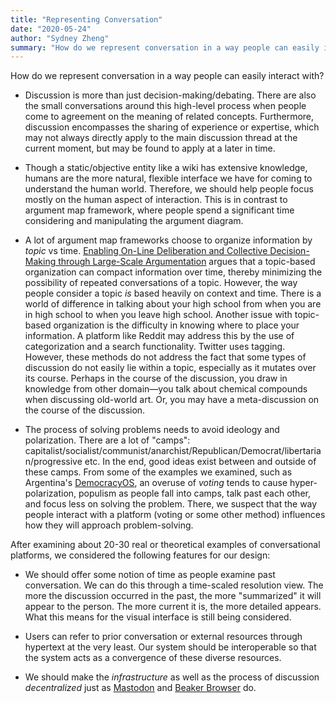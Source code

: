 ```yaml
---
title: "Representing Conversation"
date: "2020-05-24"
author: "Sydney Zheng"
summary: "How do we represent conversation in a way people can easily interact with? Discussion is more than just decision-making/debating. There are also the small conversations around this high-level process when people come to agreement on the meaning of related concepts"
---
```

How do we represent conversation in a way people can easily interact with?

- Discussion is more than just decision-making/debating. There are also the small conversations around this high-level process when people come to agreement on the meaning of related concepts.  Furthermore, discussion encompasses the sharing of experience or expertise, which may not always directly apply to the main discussion thread at the current moment, but may be found to apply at a later in time.

- Though a static/objective entity like a wiki has extensive knowledge, humans are the more natural, flexible interface we have for coming to understand the human world. Therefore, we should help people focus mostly on the human aspect of interaction. This is in contrast to argument map framework, where people spend a significant time considering and manipulating the argument diagram.

- A lot of argument map frameworks choose to organize information by *topic* vs time. [Enabling On-Line Deliberation and Collective Decision-Making through Large-Scale Argumentation](https://www.researchgate.net/profile/Mark_Klein/publication/279408090_Enabling_On-Line_Deliberation_and_Collective_Decision-Making_through_Large-Scale_Argumentation/links/559a7c5908ae21086d26de2b/Enabling-On-Line-Deliberation-and-Collective-Decision-Making-through-Large-Scale-Argumentation.pdf) argues that a topic-based organization can compact information over time, thereby minimizing the possibility of repeated conversations of a topic.  However, the way people consider a topic *is* based heavily on context and time.  There is a world of difference in talking about your high school from when you are in high school to when you leave high school.  Another issue with topic-based organization is the difficulty in knowing where to place your information. A platform like Reddit may address this by the use of categorization and a search functionality. Twitter uses tagging. However, these methods do not address the fact that some types of discussion do not easily lie within a topic, especially as it mutates over its course. Perhaps in the course of the discussion, you draw in knowledge from other domain—you talk about chemical compounds when discussing old-world art. Or, you may have a meta-discussion on the course of the discussion.

- The process of solving problems needs to avoid ideology and polarization. There are a lot of "camps": capitalist/socialist/communist/anarchist/Republican/Democrat/libertarian/progressive etc. In the end, good ideas exist between and outside of these camps. From some of the examples we examined, such as Argentina's [DemocracyOS](https://democraciaos.org/en/), an overuse of *voting* tends to cause hyper-polarization, populism as people fall into camps, talk past each other, and focus less on solving the problem. There, we suspect that the way people interact with a platform (voting or some other method) influences how they will approach problem-solving.

After examining about 20-30 real or theoretical examples of conversational platforms, we considered the following features for our design:

- We should offer some notion of time as people examine past conversation. We can do this through a time-scaled resolution view. The more the discussion occurred in the past, the more "summarized" it will appear to the person. The more current it is, the more detailed appears. What this means for the visual interface is still being considered.

- Users can refer to prior conversation or external resources through hypertext at the very least. Our system should be interoperable so that the system acts as a convergence of these diverse resources.

- We should make the *infrastructure* as well as the process of discussion *decentralized* just as [Mastodon](https://joinmastodon.org/) and [Beaker Browser](https://beakerbrowser.com/) do.